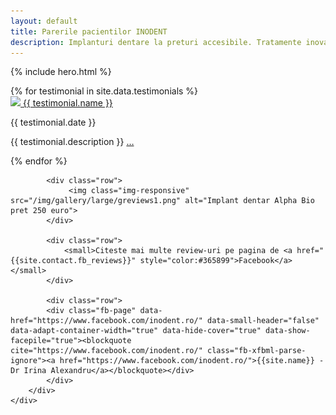 ```yaml
---
layout: default
title: Parerile pacientilor INODENT
description: Implanturi dentare la preturi accesibile. Tratamente inovative si abordare prietenoasa.
---
```


<!-- Start Hero -->

{% include hero.html %}

<!-- End Hero -->



<!-- Start Testimonials -->
<div id="testimonials" class="testimonials parallax" >
    <div class="overlay-container">
        <div class="overlay"></div>
        <div class="container-fluid">
            <div>
                {% for testimonial in site.data.testimonials %}
                    <div class="container-testimonial">
                        <a href="{{ testimonial.link}}" class="testimonial-link" target="_blank"><img  rel="nofollow" src="https://graph.facebook.com/{{ testimonial.fbid }}/picture?type=normal"/> {{ testimonial.name }}</a>
                        <p>{{ testimonial.date }}</p>
                        <p>{{ testimonial.description }} <a href="{{ testimonial.link}}">&hellip;</a> </p>
                    </div>
                {% endfor %}
            </div>
            
            <div class="row">
                 <img class="img-responsive" src="/img/gallery/large/greviews1.png" alt="Implant dentar Alpha Bio pret 250 euro">
            </div>
            
            <div class="row">
                <small>Citeste mai multe review-uri pe pagina de <a href="{{site.contact.fb_reviews}}" style="color:#365899">Facebook</a></small>
            </div>
        
            <div class="row">
            <div class="fb-page" data-href="https://www.facebook.com/inodent.ro/" data-small-header="false" data-adapt-container-width="true" data-hide-cover="true" data-show-facepile="true"><blockquote cite="https://www.facebook.com/inodent.ro/" class="fb-xfbml-parse-ignore"><a href="https://www.facebook.com/inodent.ro/">{{site.name}} - Dr Irina Alexandru</a></blockquote></div>
            </div>
        </div>
    </div>
</div>
<!-- End Testimonials -->
